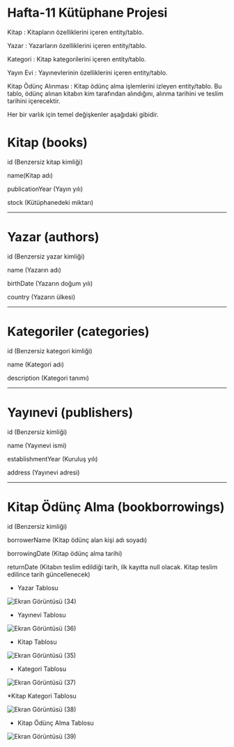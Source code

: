 # Hafta-11 Kütüphane Projesi

Kitap : Kitapların özelliklerini içeren entity/tablo.

Yazar : Yazarların özelliklerini içeren entity/tablo.

Kategori : Kitap kategorilerini içeren entity/tablo.

Yayın Evi : Yayınevlerinin özelliklerini içeren entity/tablo.

Kitap Ödünç Alınması : Kitap ödünç alma işlemlerini izleyen entity/tablo. Bu tablo, ödünç alınan kitabın kim tarafından alındığını, alınma tarihini ve teslim tarihini içerecektir.

Her bir varlık için temel değişkenler aşağıdaki gibidir.


# Kitap (books)

id (Benzersiz kitap kimliği)

name(Kitap adı)

publicationYear (Yayın yılı)

stock (Kütüphanedeki miktarı)

---

# Yazar (authors)

id (Benzersiz yazar kimliği)

name (Yazarın adı)

birthDate (Yazarın doğum yılı)

country (Yazarın ülkesi)

---

# Kategoriler (categories)

id (Benzersiz kategori kimliği)

name (Kategori adı)

description (Kategori tanımı)

---

# Yayınevi (publishers)

id (Benzersiz kimliği)

name (Yayınevi ismi)

establishmentYear (Kuruluş yılı)

address (Yayınevi adresi)

---

# Kitap Ödünç Alma (bookborrowings)


id (Benzersiz kimliği)

borrowerName (Kitap ödünç alan kişi adı soyadı)

borrowingDate (Kitap ödünç alma tarihi)

returnDate (Kitabın teslim edildiği tarih, ilk kayıtta null olacak. Kitap teslim edilince tarih güncellenecek)

* Yazar Tablosu
  
 ![Ekran Görüntüsü (34)](https://github.com/cgezginci/Hafta-11/assets/143842154/64f2c587-0146-430e-a6d1-7c0af23160e5)

* Yayınevi Tablosu

![Ekran Görüntüsü (36)](https://github.com/cgezginci/Hafta-11/assets/143842154/1baaf473-05ca-45e8-ba96-ba99d97ca9bd)

* Kitap Tablosu

![Ekran Görüntüsü (35)](https://github.com/cgezginci/Hafta-11/assets/143842154/583b5dae-0206-42ae-98fe-3b8dbb0b3368)

* Kategori Tablosu

![Ekran Görüntüsü (37)](https://github.com/cgezginci/Hafta-11/assets/143842154/e1f0c3d1-3af4-4b23-9c82-5d4abd553de7)

*Kitap Kategori Tablosu

![Ekran Görüntüsü (38)](https://github.com/cgezginci/Hafta-11/assets/143842154/c6a9e3e5-21c1-4345-8aa8-ea145b54a7c4)

* Kitap Ödünç Alma Tablosu
  
![Ekran Görüntüsü (39)](https://github.com/cgezginci/Hafta-11/assets/143842154/18335084-f775-42d5-a069-f4435c09e02e)






